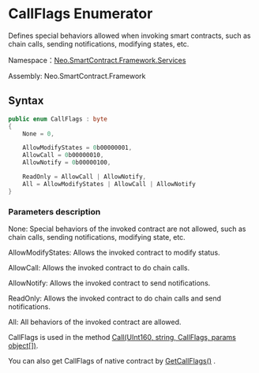 # CallFlags Enumerator

Defines special behaviors allowed when invoking smart contracts, such as chain calls, sending notifications, modifying states, etc.

Namespace：[Neo.SmartContract.Framework.Services](index.md)

Assembly: Neo.SmartContract.Framework

## Syntax

```cs
public enum CallFlags : byte
{
    None = 0,

    AllowModifyStates = 0b00000001,
    AllowCall = 0b00000010,
    AllowNotify = 0b00000100,

    ReadOnly = AllowCall | AllowNotify,
    All = AllowModifyStates | AllowCall | AllowNotify
}
```

### Parameters description

None: Special behaviors of the invoked contract are not allowed, such as chain calls, sending notifications, modifying state, etc.

AllowModifyStates: Allows the invoked contract to modify status.

AllowCall: Allows the invoked contract to do chain calls.

AllowNotify: Allows the invoked contract to send notifications.

ReadOnly: Allows the invoked contract to do chain calls and send notifications.

All: All behaviors of the invoked contract are allowed.

CallFlags is used in the method [Call(UInt160, string, CallFlags, params object[])](Contract/Call.md).

You can also get CallFlags of native contract by [GetCallFlags()](Contract/GetCallFlags.md) .
